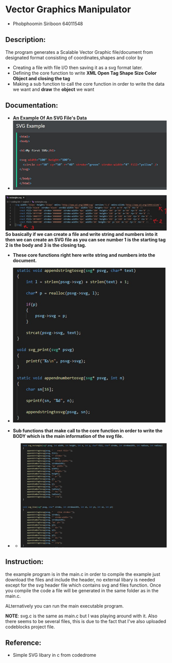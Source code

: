 # Vector Graphics Manipulator 
* Phobphoomin Siriboon 64011548 
## Description:
The program generates a Scalable Vector Graphic file/document from designated format consisting of coordinates,shapes and color by
* Creating a file with file I/O then saving it as a svg format later.
* Defining the core function to write **XML Open Tag Shape Size Color Object and closing the tag**
* Making a sub function to call the core function in order to write the data we want and **draw** the **object** we want
## Documentation: 
* **An Example Of An SVG File's Data**
* ![](image/4.jpg)


![](image/1.jpg)
**So basically if we can create a file and write string and numbers into it then we can create an SVG file as you can see number 1 is the starting tag 2 is the body and 3 is the closing tag.**

* **These core functions right here write string and numbers into the document.**
* ![](image/5.jpg)

* **Sub functions that make call to the core function in order to write the BODY which is the main information of the svg file.**
* * ![](image/2.jpg)








## Instruction: 
the example program is in the main.c in order to compile the example just download the files and include the header, no external libary is needed except for the svg header file which contains svg and files function. Once you compile the code a file will be generated in the same folder as in the main.c.

ALternatively you can run the main executable program.

**NOTE**: svg.c is the same as main.c but I was playing around with it. 
Also there seems to be several files, this is due to the fact that I've also uploaded codeblocks project file.
 


## Reference:
* Simple SVG libary in c from codedrome  
